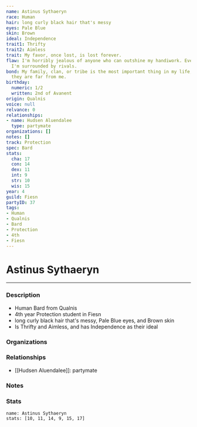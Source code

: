 ```yaml
---
name: Astinus Sythaeryn
race: Human
hair: long curly black hair that's messy
eyes: Pale Blue
skin: Brown
ideal: Independence
trait1: Thrifty
trait2: Aimless
trait: My favor, once lost, is lost forever.
flaw: I'm horribly jealous of anyone who can outshine my handiwork. Everywhere I go,
  I'm surrounded by rivals.
bond: My family, clan, or tribe is the most important thing in my life, even when
  they are far from me.
birthday:
  numeric: 1/2
  written: 2nd of Avanent
origin: Qualnis
voice: null
relvance: 0
relationships:
- name: Hudsen Aluendalee
  type: partymate
organizations: []
notes: []
track: Protection
spec: Bard
stats:
  cha: 17
  con: 14
  dex: 11
  int: 9
  str: 10
  wis: 15
year: 4
guild: Fiesn
partyID: 37
tags:
- Human
- Qualnis
- Bard
- Protection
- 4th
- Fiesn
---
```

# Astinus Sythaeryn
---
### Description
- Human Bard from Qualnis
- 4th year Protection student in Fiesn
- long curly black hair that's messy, Pale Blue eyes, and Brown skin
- Is Thrifty and Aimless, and has Independence as their ideal

### Organizations

### Relationships
- [[Hudsen Aluendalee]]: partymate

### Notes

### Stats
```statblock
name: Astinus Sythaeryn
stats: [10, 11, 14, 9, 15, 17]
```